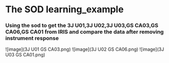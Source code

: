 # The SOD learning_example  
### Using the sod to get the 3J U01,3J U02,3J U03,GS CA03,GS CA06,GS CA01 from IRIS and compare the data after removing instrument response
![image](3J U01 GS CA03.png)
![image](3J U02 GS CA06.png)
![image](3J U03 GS CA01.png)
